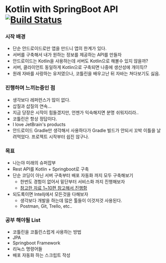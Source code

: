 # Kotlin with SpringBoot API [![Build Status](https://travis-ci.org/soulduse/fish-api-kotlin.svg?branch=master)](https://travis-ci.org/soulduse/fish-api-kotlin)

### 시작 배경
- 단순 안드로이드로만 앱을 만드니 앱의 한계가 있다. 
- 서버를 구축해서 내가 원하는 정보를 제공하는 API를 만들자
- 안드로이드는 Kotlin을 사용하는데 서버도 Kotlin으로 해볼수 있지 않을까?
- 서버, 클라이언트 동일하게 Kotlin으로 구축되면 나중에 생산성에 개이득!?
- 원래 자바를 사랑하는 유저였으나, 코틀린을 배우고난 뒤 자바는 쳐다보기도 싫음.

### 진행하며 느끼는중인 점
- 생각보다 레퍼런스가 많이 없다.
- 삽질과 삽질의 연속...
- 지금 당장은 시작이 힘들겠지만, 언젠가 익숙해지면 분명 쉬워지리라..
- 코틀린은 항상 정답이다.
- I love JetBrain's products
- 안드로이드 Gradle만 생각해서 사용하다가 Gradle 빌드가 안되서 꼬박 이틀을 날려먹었다. 프로젝트 시작부터 쉽진 않구나.

### 목표
- 나는야 미래의 슈퍼잡부
- Rest API를 Kotlin + Springboot로 구축
- 단순 코딩이 아닌 서버 구축부터 배포 자동화 까지 모두 구축해보기
    - 한번도 경험이 없어서 밑단부터 서비스화 까지 진행해보자
    - [참고한 자료 1~10편 참고해서 진행함](http://jojoldu.tistory.com/265?category=635883)
- 되도록이면 Intellj에서 모든것을 다해보자
    - 생각보다 개발을 하는데 많은 툴들이 이것저것 사용된다.
    - Postman, Git, Trello, etc..
    
### 공부 해야될 List
- 코틀린을 코틀린스럽게 사용하는 방법
- JPA
- Springboot Framework
- 리눅스 명령어들
- 배포 자동화 하는 스크립트 작성
